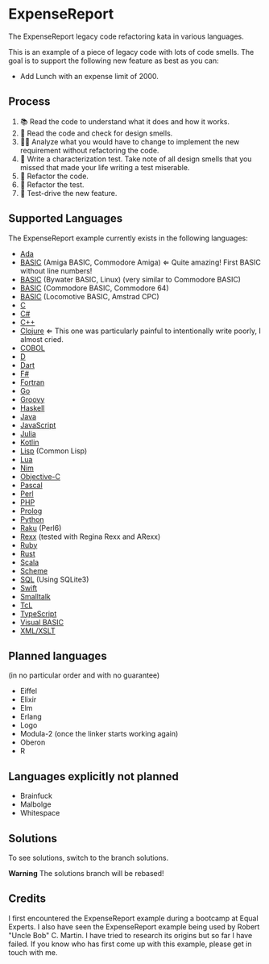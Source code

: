 # ExpenseReport
The ExpenseReport legacy code refactoring kata in various languages.

This is an example of a piece of legacy code with lots of code smells.
The goal is to support the following new feature as best as you can:
* Add Lunch with an expense limit of 2000.

## Process
1. 📚 Read the code to understand what it does and how it works.
2. 🦨 Read the code and check for design smells.
3. 🧑‍🔬 Analyze what you would have to change to implement the new requirement without refactoring the code.
4. 🧪 Write a characterization test. Take note of all design smells that you missed that made your life writing a test miserable.
5. 🔧 Refactor the code.
6. 🔧 Refactor the test.
7. 👼 Test-drive the new feature.

## Supported Languages
The ExpenseReport example currently exists in the following languages:
- [Ada](expensereport-ada)
- [BASIC](expensereport-abs) (Amiga BASIC, Commodore Amiga) ⇐ Quite amazing! First BASIC without line numbers!
- [BASIC](expensereport-bwb) (Bywater BASIC, Linux) (very similar to Commodore BASIC)
- [BASIC](expensereport-c64) (Commodore BASIC, Commodore 64)
- [BASIC](expensereport-cpc) (Locomotive BASIC, Amstrad CPC)
- [C](expensereport-c/)
- [C#](expensereport-csharp/)
- [C++](expensereport-cxx/)
- [Clojure](expensereport-clojure/) ⇐ This one was particularly painful to intentionally write poorly, I almost cried.
- [COBOL](expensereport-cobol/)
- [D](expensereport-d/)
- [Dart](expensereport-dart/)
- [F#](expensereport-fsharp/)
- [Fortran](expensereport-fortran/)
- [Go](expensereport-go/)
- [Groovy](expensereport-groovy/)
- [Haskell](expensereport-haskell/)
- [Java](expensereport-java/)
- [JavaScript](expensereport-javascript/)
- [Julia](expensereport-julia/)
- [Kotlin](expensereport-kotlin/)
- [Lisp](expensereport-lisp/) (Common Lisp)
- [Lua](expensereport-lua/)
- [Nim](expense-report-nim/)
- [Objective-C](expensereport-objc/)
- [Pascal](expensereport-pascal/)
- [Perl](expensereport-perl/)
- [PHP](expensereport-php/)
- [Prolog](expensereport-prolog/)
- [Python](expensereport-python/)
- [Raku](expensereport-raku/) (Perl6)
- [Rexx](expensereport-rexx/) (tested with Regina Rexx and ARexx)
- [Ruby](expensereport-ruby/)
- [Rust](expensereport-rust/)
- [Scala](expensereport-scala/)
- [Scheme](expensereport-scheme/)
- [SQL](expensereport-sql/) (Using SQLite3)
- [Swift](expensereport-swift/)
- [Smalltalk](expensereport-smalltalk/)
- [TcL](expensereport-tcl/)
- [TypeScript](expensereport-typescript/)
- [Visual BASIC](expensereport-vb/)
- [XML/XSLT](expensereport-xslt/)

## Planned languages
(in no particular order and with no guarantee)

- Eiffel
- Elixir
- Elm
- Erlang
- Logo
- Modula-2 (once the linker starts working again)
- Oberon
- R

## Languages explicitly not planned
- Brainfuck
- Malbolge
- Whitespace

## Solutions
To see solutions, switch to the branch solutions.

**Warning** The solutions branch will be rebased!

## Credits
I first encountered the ExpenseReport example during a bootcamp at Equal Experts.
I also have seen the ExpenseReport example being used by Robert "Uncle Bob" C. Martin.
I have tried to research its origins but so far I have failed.
If you know who has first come up with this example, please get in touch with me.
